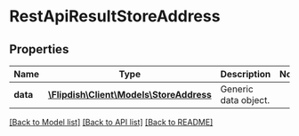 # RestApiResultStoreAddress

## Properties
Name | Type | Description | Notes
------------ | ------------- | ------------- | -------------
**data** | [**\Flipdish\\Client\Models\StoreAddress**](StoreAddress.md) | Generic data object. | 

[[Back to Model list]](../README.md#documentation-for-models) [[Back to API list]](../README.md#documentation-for-api-endpoints) [[Back to README]](../README.md)


